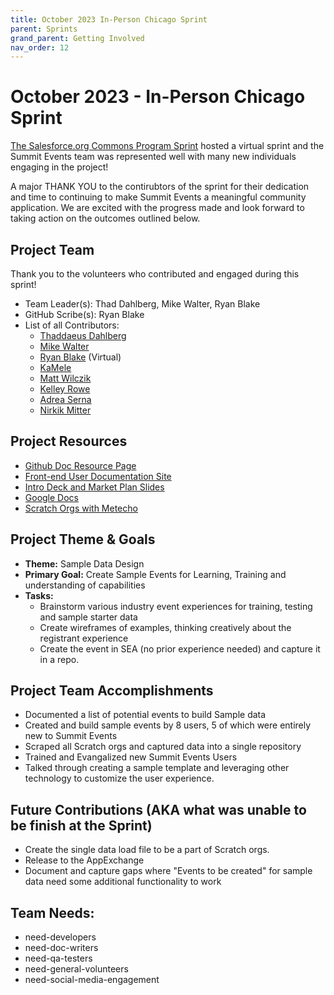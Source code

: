 ```yaml
---
title: October 2023 In-Person Chicago Sprint
parent: Sprints
grand_parent: Getting Involved
nav_order: 12
---
```

# October 2023 - In-Person Chicago Sprint
[The Salesforce.org Commons Program Sprint](https://www.salesforce.org/resources/commons/) hosted a virtual sprint and the Summit Events team was represented well with many new individuals engaging in the project!

A major THANK YOU to the contirubtors of the sprint for their dedication and time to continuing to make Summit Events a meaningful community application.  We are excited with the progress made and look forward to taking action on the outcomes outlined below.


## Project Team
Thank you to the volunteers who contributed and engaged during this sprint!
* Team Leader(s): Thad Dahlberg, Mike Walter, Ryan Blake
* GitHub Scribe(s): Ryan Blake
* List of all Contributors: 
  - [Thaddaeus Dahlberg](https://github.com/tcdahlberg)
  - [Mike Walter](https://github.com/walt0019)
  - [Ryan Blake](https://github.com/rdblake21) (Virtual)
  - [KaMele]()
  - [Matt Wilczik]()
  - [Kelley Rowe]()
  - [Adrea Serna]()
  - [Nirkik Mitter]()

## Project Resources
* [Github Doc Resource Page](https://github.com/SFDO-Community-Sprints/summit-events-app-documentation)
* [Front-end User Documentation Site](https://sfdo-community-sprints.github.io/summit-events-app-documentation/)
* [Intro Deck and Market Plan Slides]()
* [Google Docs](https://docs.google.com/document/d/1jEVfsKlTgH7GSYJEhpU2Gujpuhy6TZO80BzUxoYCzw8/edit)
* [Scratch Orgs with Metecho](https://metecho.herokuapp.com/projects)

## Project Theme & Goals
* **Theme:** Sample Data Design
* **Primary Goal:** Create Sample Events for Learning, Training and understanding of capabilities
* **Tasks:** 
  * Brainstorm various industry event experiences for training, testing and sample starter data
  * Create wireframes of examples, thinking creatively about the registrant experience
  * Create the event in SEA (no prior experience needed) and capture it in a repo.

## Project Team Accomplishments
* Documented a list of potential events to build Sample data
* Created and build sample events by 8 users, 5 of which were entirely new to Summit Events
* Scraped all Scratch orgs and captured data into a single repository
* Trained and Evangalized new Summit Events Users
* Talked through creating a sample template and leveraging other technology to customize the user experience.



## Future Contributions (AKA what was unable to be finish at the Sprint)
* Create the single data load file to be a part of Scratch orgs.
* Release to the AppExchange
* Document and capture gaps where "Events to be created" for sample data need some additional functionality to work


## Team Needs:
* need-developers
* need-doc-writers
* need-qa-testers
* need-general-volunteers
* need-social-media-engagement
